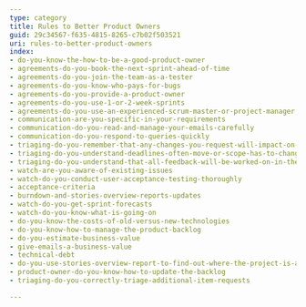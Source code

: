 ```yaml
---
type: category
title: Rules to Better Product Owners
guid: 29c34567-f635-4815-8265-c7b02f503521
uri: rules-to-better-product-owners
index:
- do-you-know-the-how-to-be-a-good-product-owner
- agreements-do-you-book-the-next-sprint-ahead-of-time
- agreements-do-you-join-the-team-as-a-tester
- agreements-do-you-know-who-pays-for-bugs
- agreements-do-you-provide-a-product-owner
- agreements-do-you-use-1-or-2-week-sprints
- agreements-do-you-use-an-experienced-scrum-master-or-project-manager
- communication-are-you-specific-in-your-requirements
- communication-do-you-read-and-manage-your-emails-carefully
- communication-do-you-respond-to-queries-quickly
- triaging-do-you-remember-that-any-changes-you-request-will-impact-on-budget-and-time
- triaging-do-you-understand-deadlines-often-move-or-scope-has-to-change
- triaging-do-you-understand-that-all-feedback-will-be-worked-on-in-the-next-sprint
- watch-are-you-aware-of-existing-issues
- watch-do-you-conduct-user-acceptance-testing-thoroughly
- acceptance-criteria
- burndown-and-stories-overview-reports-updates
- watch-do-you-get-sprint-forecasts
- watch-do-you-know-what-is-going-on
- do-you-know-the-costs-of-old-versus-new-technologies
- do-you-know-how-to-manage-the-product-backlog
- do-you-estimate-business-value
- give-emails-a-business-value
- technical-debt
- do-you-use-stories-overview-report-to-find-out-where-the-project-is-at
- product-owner-do-you-know-how-to-update-the-backlog
- triaging-do-you-correctly-triage-additional-item-requests

---
```

 

